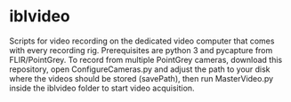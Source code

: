 # iblvideo
Scripts for video recording on the dedicated video computer that comes with every recording rig.
Prerequisites are python 3 and pycapture from FLIR/PointGrey. To record from multiple PointGrey cameras, download this repository, open ConfigureCameras.py and adjust the path to your disk where the videos should be stored (savePath), then run MasterVideo.py inside the iblvideo folder to start video acquisition.
